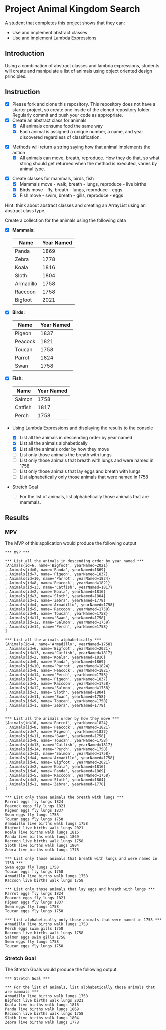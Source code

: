 # Project Animal Kingdom Search

A student that completes this project shows that they can:

- Use and implement abstract classes
- Use and implement Lambda Expressions

## Introduction

Using a combination of abstract classes and lambda expressions, students will create and manipulate a list of animals using object oriented design principles.

## Instruction

- [x] Please fork and clone this repository. This repository does not have a starter project, so create one inside of the cloned repository folder. Regularly commit and push your code as appropriate.
- [x] Create an abstract class for animals
  - [x] All animals consume food the same way
  - [x] Each animal is assigned a unique number, a name, and year discovered regardless of classification.

* [x] Methods will return a string saying how that animal implements the action
  - [x] All animals can move, breath, reproduce. How they do that, so what string should get returned when the method is executed, varies by animal type.

- [x] Create classes for mammals, birds, fish
  - [x] Mammals move - walk, breath - lungs, reproduce - live births
  - [x] Birds move - fly, breath - lungs, reproduce - eggs
  - [x] Fish move - swim, breath - gills, reproduce - eggs

Hint: think about abstract classes and creating an ArrayList using an abstract class type.

Create a collection for the animals using the following data

- [x] **Mammals:**

  | Name      | Year Named |
  | --------- | ---------- |
  | Panda     | 1869       |
  | Zebra     | 1778       |
  | Koala     | 1816       |
  | Sloth     | 1804       |
  | Armadillo | 1758       |
  | Raccoon   | 1758       |
  | Bigfoot   | 2021       |

- [x] **Birds:**

  | Name    | Year Named |
  | ------- | ---------- |
  | Pigeon  | 1837       |
  | Peacock | 1821       |
  | Toucan  | 1758       |
  | Parrot  | 1824       |
  | Swan    | 1758       |

- [x] **Fish:**

  | Name    | Year Named |
  | ------- | ---------- |
  | Salmon  | 1758       |
  | Catfish | 1817       |
  | Perch   | 1758       |

- Using Lambda Expressions and displaying the results to the console

  - [x] List all the animals in descending order by year named
  - [x] List all the animals alphabetically
  - [x] List all the animals order by how they move
  - [ ] List only those animals the breath with lungs
  - [ ] List only those animals that breath with lungs and were named in 1758
  - [ ] List only those animals that lay eggs and breath with lungs
  - [ ] List alphabetically only those animals that were named in 1758

- Stretch Goal
  - [ ] For the list of animals, list alphabetically those animals that are mammals.

## Results

### MPV

The MVP of this application would produce the following output

```TEXT
*** MVP ***

*** List all the animals in descending order by year named ***
[Animals{id=6, name='Bigfoot', yearNamed=2021}
, Animals{id=0, name='Panda', yearNamed=1869}
, Animals{id=7, name='Pigeon', yearNamed=1837}
, Animals{id=10, name='Parrot', yearNamed=1824}
, Animals{id=8, name='Peacock', yearNamed=1821}
, Animals{id=13, name='Catfish', yearNamed=1817}
, Animals{id=2, name='Koala', yearNamed=1816}
, Animals{id=3, name='Sloth', yearNamed=1804}
, Animals{id=1, name='Zebra', yearNamed=1778}
, Animals{id=4, name='Armadillo', yearNamed=1758}
, Animals{id=5, name='Raccoon', yearNamed=1758}
, Animals{id=9, name='Toucan', yearNamed=1758}
, Animals{id=11, name='Swan', yearNamed=1758}
, Animals{id=12, name='Salmon', yearNamed=1758}
, Animals{id=14, name='Perch', yearNamed=1758}
]

*** List all the animals alphabetically ***
[Animals{id=4, name='Armadillo', yearNamed=1758}
, Animals{id=6, name='Bigfoot', yearNamed=2021}
, Animals{id=13, name='Catfish', yearNamed=1817}
, Animals{id=2, name='Koala', yearNamed=1816}
, Animals{id=0, name='Panda', yearNamed=1869}
, Animals{id=10, name='Parrot', yearNamed=1824}
, Animals{id=8, name='Peacock', yearNamed=1821}
, Animals{id=14, name='Perch', yearNamed=1758}
, Animals{id=7, name='Pigeon', yearNamed=1837}
, Animals{id=5, name='Raccoon', yearNamed=1758}
, Animals{id=12, name='Salmon', yearNamed=1758}
, Animals{id=3, name='Sloth', yearNamed=1804}
, Animals{id=11, name='Swan', yearNamed=1758}
, Animals{id=9, name='Toucan', yearNamed=1758}
, Animals{id=1, name='Zebra', yearNamed=1778}
]

*** List all the animals order by how they move ***
[Animals{id=10, name='Parrot', yearNamed=1824}
, Animals{id=8, name='Peacock', yearNamed=1821}
, Animals{id=7, name='Pigeon', yearNamed=1837}
, Animals{id=11, name='Swan', yearNamed=1758}
, Animals{id=9, name='Toucan', yearNamed=1758}
, Animals{id=13, name='Catfish', yearNamed=1817}
, Animals{id=14, name='Perch', yearNamed=1758}
, Animals{id=12, name='Salmon', yearNamed=1758}
, Animals{id=4, name='Armadillo', yearNamed=1758}
, Animals{id=6, name='Bigfoot', yearNamed=2021}
, Animals{id=2, name='Koala', yearNamed=1816}
, Animals{id=0, name='Panda', yearNamed=1869}
, Animals{id=5, name='Raccoon', yearNamed=1758}
, Animals{id=3, name='Sloth', yearNamed=1804}
, Animals{id=1, name='Zebra', yearNamed=1778}
]

*** List only those animals the breath with lungs ***
Parrot eggs fly lungs 1824
Peacock eggs fly lungs 1821
Pigeon eggs fly lungs 1837
Swan eggs fly lungs 1758
Toucan eggs fly lungs 1758
Armadillo live births walk lungs 1758
Bigfoot live births walk lungs 2021
Koala live births walk lungs 1816
Panda live births walk lungs 1869
Raccoon live births walk lungs 1758
Sloth live births walk lungs 1804
Zebra live births walk lungs 1778

*** List only those animals that breath with lungs and were named in 1758 ***
Swan eggs fly lungs 1758
Toucan eggs fly lungs 1758
Armadillo live births walk lungs 1758
Raccoon live births walk lungs 1758

*** List only those animals that lay eggs and breath with lungs ***
Parrot eggs fly lungs 1824
Peacock eggs fly lungs 1821
Pigeon eggs fly lungs 1837
Swan eggs fly lungs 1758
Toucan eggs fly lungs 1758

*** List alphabetically only those animals that were named in 1758 ***
Armadillo live births walk lungs 1758
Perch eggs swim gills 1758
Raccoon live births walk lungs 1758
Salmon eggs swim gills 1758
Swan eggs fly lungs 1758
Toucan eggs fly lungs 1758
```

### Stretch Goal

The Stretch Goals would produce the following output.

```TEXT
*** Stretch Goal ***

*** For the list of animals, list alphabetically those animals that are mammals ***
Armadillo live births walk lungs 1758
Bigfoot live births walk lungs 2021
Koala live births walk lungs 1816
Panda live births walk lungs 1869
Raccoon live births walk lungs 1758
Sloth live births walk lungs 1804
Zebra live births walk lungs 1778
```
